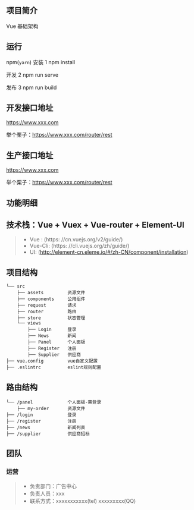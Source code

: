 ## 项目简介
Vue 基础架构


## 运行
npm(`yarn`)
安装
1 npm install 

开发
2 npm run serve

发布
3 npm run build



## 开发接口地址
https://www.xxx.com

举个栗子：https://www.xxx.com/router/rest

## 生产接口地址
https://www.xxx.com

举个栗子：https://www.xxx.com/router/rest



## 功能明细



## 技术栈：Vue + Vuex + Vue-router + Element-UI
> - Vue    : (https: //cn.vuejs.org/v2/guide/)
> - Vue-Cli: (https: //cli.vuejs.org/zh/guide/) 
> - UI: (http://element-cn.eleme.io/#/zh-CN/component/installation) 


## 项目结构
```
└── src
    ├── assets         资源文件
    ├── components     公用组件
    ├── request        请求
    ├── router         路由
    ├── store          状态管理
    └── views
        ├── Login      登录
        ├── News       新闻
        ├── Panel      个人面板
        ├── Register   注册
        ├── Supplier   供应商
├── vue.config         vue自定义配置
├── .eslintrc          eslint规则配置
```


## 路由结构
```shell
└── /panel             个人面板-需登录
    ├── my-order       资源文件
├── /login             登录
├── /register          注册
├── /news              新闻列表
├── /supplier          供应商招标
```


## 团队

### 运营
> - 负责部门：广告中心
> - 负责人员：xxx
> - 联系方式：xxxxxxxxxxx(tel)  xxxxxxxxx(QQ)  
